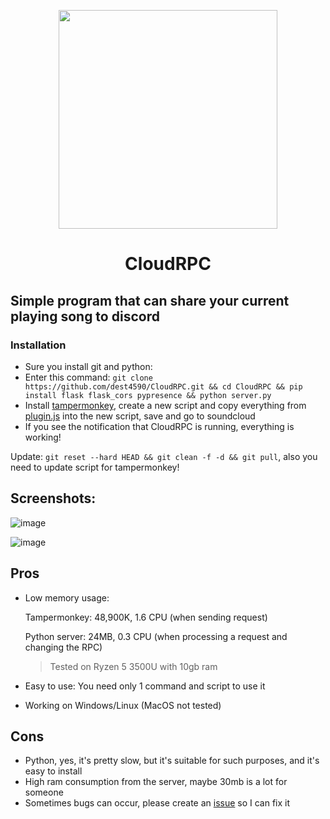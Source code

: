 <p align=center><img src="https://github.com/dest4590/CloudRPC/assets/80628386/4d201d99-808f-48e8-b81d-9dba27e558de" width=350 align=center></p>

<h1 align=center>CloudRPC</h1>

## Simple program that can share your current playing song to discord

### Installation

* Sure you install git and python: 
* Enter this command: `git clone https://github.com/dest4590/CloudRPC.git && cd CloudRPC && pip install flask flask_cors pypresence && python server.py`
* Install [tampermonkey](https://www.tampermonkey.net/ "Tampermonkey"), create a new script and copy everything from [plugin.js](https://raw.githubusercontent.com/dest4590/CloudRPC/main/plugin.js) into the new script, save and go to soundcloud
* If you see the notification that CloudRPC is running, everything is working!


Update: `git reset --hard HEAD && git clean -f -d && git pull`, also you need to update script for tampermonkey!

## Screenshots:

![image](https://github.com/dest4590/CloudRPC/assets/80628386/52e35842-5905-489e-9b54-eea08515873e)

![image](https://github.com/dest4590/CloudRPC/assets/80628386/49cf9474-8698-4518-84d6-42245bbbe08f)

## Pros
* Low memory usage:

  Tampermonkey: 48,900K, 1.6 CPU (when sending request)

  Python server: 24MB, 0.3 CPU (when processing a request and changing the RPC)  

  > Tested on Ryzen 5 3500U with 10gb ram

* Easy to use:
You need only 1 command and script to use it

* Working on Windows/Linux (MacOS not tested)

## Cons
* Python, yes, it's pretty slow, but it's suitable for such purposes, and it's easy to install
* High ram consumption from the server, maybe 30mb is a lot for someone
* Sometimes bugs can occur, please create an [issue](https://github.com/dest4590/CloudRPC/issues) so I can fix it
